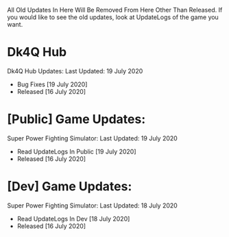 All Old Updates In Here Will Be Removed From Here Other Than Released. If you would like to see the old updates, look at UpdateLogs of the game you want.

# Dk4Q Hub
Dk4Q Hub Updates:
Last Updated: 19 July 2020
- Bug Fixes [19 July 2020]
- Released [16 July 2020]

# [Public] Game Updates:

Super Power Fighting Simulator:
Last Updated: 19 July 2020
- Read UpdateLogs In Public [19 July 2020]
- Released [16 July 2020]

# [Dev] Game Updates:

Super Power Fighting Simulator:
Last Updated: 18 July 2020
- Read UpdateLogs In Dev [18 July 2020]
- Released [16 July 2020]
